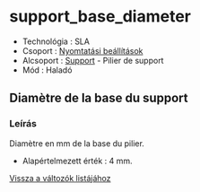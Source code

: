 # support\_base\_diameter

* Technológia : SLA
* Csoport : [Nyomtatási beállítások](../sla_printer/sla_parameters.md)
* Alcsoport : [Support](../../beallitasok/print_settings.md#support) - Pilier de support
* Mód : Haladó

## Diamètre de la base du support

### Leírás

Diamètre en mm de la base du pilier.

* Alapértelmezett érték : 4 mm.

[Vissza a változók listájához](/)

